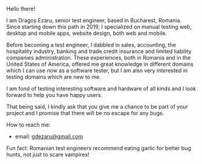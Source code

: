Hello there! 

I am Dragoș Ezaru, senior test engineer, based in Bucharest, Romania. Since starting down this path in 2019, I specialized on manual testing web, desktop and mobile apps, website design, both web and mobile.

Before becoming a test engineer, I dabbled in sales, accounting, the hospitality industry, banking and trade credit insurance and limited liability companies administration. These experiences, both in Romania and in the United States of America, offered me great knowledge in different domains which I can use now as a software tester, but I am also very interested in testing domains which are new to me.

I am fond of testing interesting software and hardware of all kinds and I look forward to help you have happy users.

That being said, I kindly ask that you give me a chance to be part of your project and I promise that there will be no escape for any bugs. 

How to reach me:
- email: gdezaru@gmail.com


Fun fact: Romanian test engineers recommend eating garlic for better bug hunts, not just to scare vampires!
